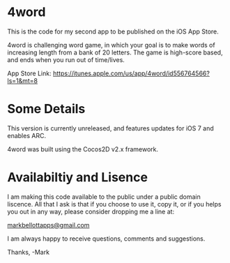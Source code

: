4word
=====

This is the code for my second app to be published on the iOS App Store.

4word is challenging word game, in which your goal is to make words of increasing length
from a bank of 20 letters. The game is high-score based, and ends when you run out of 
time/lives.

App Store Link: https://itunes.apple.com/us/app/4word/id556764566?ls=1&mt=8

Some Details
============

This version is currently unreleased, and features updates for iOS 7 and enables ARC. 

4word was built using the Cocos2D v2.x framework.

Availabiltiy and Lisence
========================

I am making this code available to the public under a public domain liscence. All that I ask is that if you
choose to use it, copy it, or if you helps you out in any way, please consider dropping me a line at:

markbellottapps@gmail.com

I am always happy to receive questions, comments and suggestions.

Thanks,
-Mark
